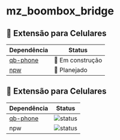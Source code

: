 # mz_boombox_bridge

## 🔗 Extensão para Celulares

| Dependência                                                                   | Status           |
| ----------------------------------------------------------------------------- | ---------------- |
| [qb-phone](https://github.com/Mazus-Ofc/mz_boombox_bridge/tree/main/qb-phone) | 🚧 Em construção |
| [npw](https://github.com/)                                                    | 📝 Planejado     |

## 🔗 Extensão para Celulares

| Dependência                                                                   | Status                                                                          |
| ----------------------------------------------------------------------------- | ------------------------------------------------------------------------------- |
| [qb-phone](https://github.com/Mazus-Ofc/mz_boombox_bridge/tree/main/qb-phone) | ![status](https://img.shields.io/badge/status-em%20constru%C3%A7%C3%A3o-yellow) |
| npw                                                                           | ![status](https://img.shields.io/badge/status-planejado-lightgrey)              |
